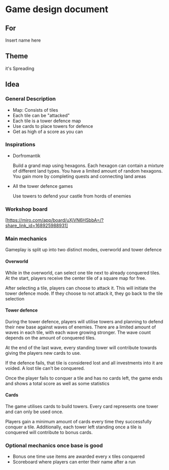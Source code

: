 # Game design document

## For

Insert name here

## Theme

it's Spreading

## Idea

### General Description

- Map: Consists of tiles
- Each tile can be "attacked"
- Each tile is a tower defence map
- Use cards to place towers for defence
- Get as high of a score as you can

### Inspirations

- Dorfromantik

  Build a grand map using hexagons. Each hexagon can contain a mixture of different land types.
  You have a limited amount of random hexagons. You gain more by completing quests and connecting land areas
- All the tower defence games

  Use towers to defend your castle from hords of enemies

### Workshop board

[https://miro.com/app/board/uXjVN6HSbbA=/?share_link_id=168925988931]

### Main mechanics

Gameplay is split up into two distinct modes, overworld and tower defence

#### Overworld

While in the overworld, can select one tile next to already conquered tiles. At the start, players receive the center tile of a square map for free.

After selecting a tile, players can choose to attack it. This will initiate the tower defence mode. If they choose to not attack it, they go back to the tile selection

#### Tower defence

During the tower defence, players will utilise towers and planning to defend their new base against waves of enemies. There are a limited amount of waves in each tile, with each wave growing stronger. The wave count depends on the amount of conquered tiles.

At the end of the last wave, every standing tower will contribute towards giving the players new cards to use.

If the defence fails, that tile is considered lost and all investments into it are voided. A lost tile can't be conquered.

Once the player fails to conquer a tile and has no cards left, the game ends and shows a total score as well as some statistics

#### Cards

The game utilises cards to build towers. Every card represents one tower and can only be used once.

Players gain a minimum amount of cards every time they successfully conquer a tile. Additionally, each tower left standing once a tile is conquered will contribute to bonus cards.

### Optional mechanics once base is good

- Bonus one time use items are awarded every x tiles conquered
- Scoreboard where players can enter their name after a run

